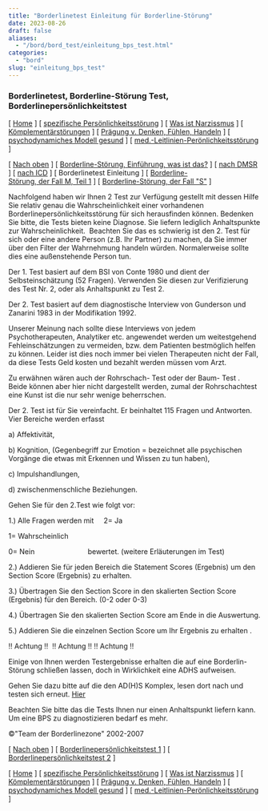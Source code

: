 ```yaml
---
title: "Borderlinetest Einleitung für Borderline-Störung"
date: 2023-08-26
draft: false
aliases:
  - "/bord/bord_test/einleitung_bps_test.html"
categories:
  - "bord"
slug: "einleitung_bps_test"
---
```


### Borderlinetest, Borderline-Störung Test, Borderlinepersönlichkeitstest

[ [Home](../../index.html) ] [ [spezifische Persönlichkeitsstörung](../../persstoerung/spezifische_f60/spezifische_f60.html) ] [ [Was ist Narzissmus](../../narz/narz1.html) ] [ [Kömplementärstörungen](../../kompstoerung/komplimentaerstoerungen.htm) ] [ [Prägung v. Denken, Fühlen, Handeln](../../vergang_gegenw_zukunf/die_vergangenheit_bestimmt_die_g.htm) ] [ [psychodynamiches Modell gesund](../../ich/psychodynamisches_modell-normal.htm) ] [ [med.-Leitlinien-Perönlichkeitsstörung](../../persstoerung/med-leitlinien-ps.pdf) ]

[ [Nach oben](../../persstoerung/spezifische_f60/spezifische_f60.html) ] [ [Borderline-Störung, Einführung, was ist das?](../bord1/bord1.html) ] [ [nach DMSR](../bord4/dmsr.html) ] [ [nach ICD](../bord2/stoerung_f60_31_borderline.html) ] [ Borderlinetest Einleitung ] [ [Borderline-Störung, der Fall M, Teil 1](../../fallbeisp_m_1/fallbeispiel_m.htm) ] [ [Borderline-Störung, der Fall "S"](../../der_fall_s/der_fall_s.htm) ]

Nachfolgend haben wir Ihnen 2
Test zur Verfügung gestellt
mit dessen Hilfe Sie relativ genau die Wahrscheinlichkeit einer
vorhandenen  Borderlinepersönlichkeitsstörung für
sich herausfinden können. Bedenken Sie bitte, die Tests bieten keine Diagnose.
Sie liefern lediglich Anhaltspunkte zur Wahrscheinlichkeit.  Beachten Sie das es schwierig ist
den 2. Test für
sich oder eine andere Person (z.B. Ihr Partner) zu machen, da Sie immer über den Filter
der Wahrnehmung handeln würden. Normalerweise sollte dies eine außenstehende
Person tun.

Der 1. Test basiert auf dem BSI von
Conte 1980 und dient der Selbsteinschätzung (52 Fragen). Verwenden Sie diesen
zur Verifizierung des Test Nr. 2, oder als Anhaltspunkt zu Test 2.

Der 2. Test basiert auf dem diagnostische Interview von Gunderson
und Zanarini 1983 in der Modifikation 1992.

Unserer Meinung nach sollte diese Interviews von jedem
Psychotherapeuten, Analytiker etc. angewendet werden um weitestgehend
Fehleinschätzungen zu vermeiden, bzw. dem Patienten bestmöglich helfen zu
können. Leider ist dies noch immer bei vielen Therapeuten nicht der Fall, da
diese Tests Geld kosten und bezahlt werden müssen vom Arzt.

Zu erwähnen wären auch der Rohrschach- Test oder der Baum- Test . Beide können aber hier nicht dargestellt
werden, zumal der Rohrschachtest eine Kunst ist die nur sehr wenige beherrschen.

Der 2. Test ist für Sie vereinfacht. Er beinhaltet 115
Fragen und Antworten. Vier Bereiche werden erfasst

a) Affektivität,

b)
Kognition, (Gegenbegriff zur Emotion = bezeichnet alle psychischen Vorgänge die
etwas mit Erkennen und Wissen zu tun haben),

c) Impulshandlungen,

d) zwischenmenschliche
Beziehungen.

Gehen Sie
für den 2.Test wie folgt vor:

1.) Alle Fragen werden mit     2= Ja

1= Wahrscheinlich

0=
Nein                          
bewertet. (weitere Erläuterungen im Test)

2.) Addieren Sie für jeden Bereich die Statement Scores
(Ergebnis) um
den Section Score (Ergebnis) zu erhalten.

3.) Übertragen Sie den Section Score in den skalierten
Section Score (Ergebnis) für den Bereich. (0-2 oder 0-3)

4.) Übertragen Sie den skalierten Section Score am Ende in
die Auswertung.

5.) Addieren Sie die einzelnen Section Score um Ihr
Ergebnis
zu erhalten .

!!
Achtung !!  !! Achtung !! !! Achtung !!

Einige
von Ihnen werden Testergebnisse erhalten die auf eine Borderlin-Störung
schließen lassen, doch in Wirklichkeit eine ADHS aufweisen.

Gehen
Sie dazu bitte auf die den AD(H)S Komplex, lesen dort nach und testen sich erneut. [Hier](../../ads/ads.html) [](../../ads/ads.html)

Beachten Sie bitte
das die Tests Ihnen nur einen Anhaltspunkt liefern kann. Um eine BPS zu
diagnostizieren bedarf es mehr.

©"Team der Borderlinezone" 2002-2007

[ [Nach oben](../../persstoerung/spezifische_f60/spezifische_f60.html) ] [ [Borderlinepersönlichkeitstest 1](test1.htm) ] [ [Borderlinepersönlichkeitstest 2](bltest.htm) ]

[ [Home](../../index.html) ] [ [spezifische Persönlichkeitsstörung](../../persstoerung/spezifische_f60/spezifische_f60.html) ] [ [Was ist Narzissmus](../../narz/narz1.html) ] [ [Kömplementärstörungen](../../kompstoerung/komplimentaerstoerungen.htm) ] [ [Prägung v. Denken, Fühlen, Handeln](../../vergang_gegenw_zukunf/die_vergangenheit_bestimmt_die_g.htm) ] [ [psychodynamiches Modell gesund](../../ich/psychodynamisches_modell-normal.htm) ] [ [med.-Leitlinien-Perönlichkeitsstörung](../../persstoerung/med-leitlinien-ps.pdf) ]